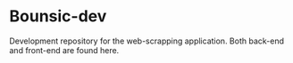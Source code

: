 # Bounsic-dev
Development repository for the web-scrapping application. Both back-end and front-end are found here.
